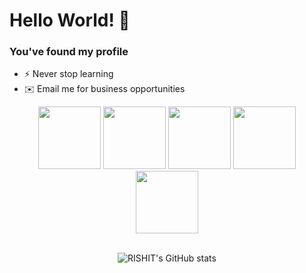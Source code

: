 # Hello World! 💠
### You've found my profile 

- ⚡ Never stop learning
- ✉️ Email me for business opportunities

<div align="center">
  <img name="vscode" src="https://media.giphy.com/media/IdyAQJVN2kVPNUrojM/giphy.gif" width="100">

 <img name="javascript" src="https://media.giphy.com/media/ln7z2eWriiQAllfVcn/giphy.gif" width="100">

 <img name="html5" src="https://media.giphy.com/media/XAxylRMCdpbEWUAvr8/giphy.gif" width="100">
  
   <img name="css3" src="https://media.giphy.com/media/fsEaZldNC8A1PJ3mwp/giphy.gif" width="100">
  
  <img name="github" src="https://media.giphy.com/media/KzJkzjggfGN5Py6nkT/giphy.gif" width="100">
</div>
<br/>
<div align="center">
  
![RISHIT's GitHub stats](https://github-readme-stats.vercel.app/api?username=RI5HIT)
  
</div>
<!-- <div align="center">
  
![Top Langs](https://github-readme-stats.vercel.app/api/top-langs/?username=RI5HIT)
  
</div> -->
